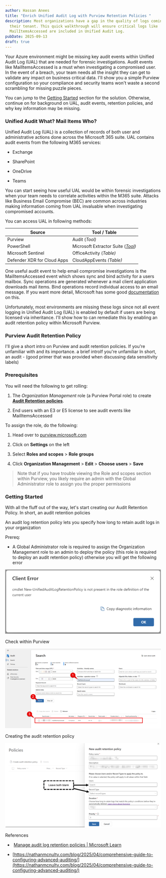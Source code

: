 ```yaml
---
author: Hassan Anees
title: "Enrich Unified Audit Log with Purview Retention Policies "
description: Most organizations have a gap in the quality of logs coming into
  their tenant. This quick walkthrough will ensure critical logs like
  MailItemsAccessed are included in Unified Audit Log.
pubDate: 2025-09-13
draft: true
---
```

Your Azure environment might be missing key audit events within Unified Audit Log (UAL) that are needed for forensic investigations. Audit events like MailItemsAccessed is a must when investigating a compromised user. In the event of a breach, your team needs all the insight they can get to validate any impact on business critical data. I'll show you a simple Purview configuration so your compliance and security teams won't waste a second scrambling for missing puzzle pieces.

You can jump to the [Getting Started](#getting-started) section for the solution. Otherwise, continue on for background on UAL, audit events, retention policies, and why key information may be missing.

### Unified Audit What? Mail Items Who?

Unified Audit Log (UAL) is a collection of records of both user and administrative actions done across the Microsoft 365 suite. UAL contains audit events from the following M365 services:

*   Exchange
    
*   SharePoint
    
*   OneDrive
    
*   Teams
    

You can start seeing how useful UAL would be within forensic investigations when your team needs to correlate activities within the M365 suite. Attacks like Business Email Compromise (BEC) are common across industries making information coming from UAL invaluable when investigating compromised accounts.

You can access UAL in following methods:

| Source | Tool / Table |
| --- | --- |
| Purview | Audit (_Tool)_ |
| PowerShell | Microsoft Extractor Suite ([_Tool_](https://github.com/invictus-ir/Microsoft-Extractor-Suite)_)_ |
| Microsoft Sentinel | OfficeActivity (_Table)_ |
| Defender XDR for Cloud Apps | CloudAppEvents _(Table)_ |

One useful audit event to help email compromise investigations is the MailItemsAccessed event which shows sync and bind activity for a users mailbox. Sync operations are generated whenever a mail client application downloads mail items. Bind operations record individual access to an email message. If you want more detail, Microsoft has some good [documentation](https://learn.microsoft.com/en-us/purview/audit-log-investigate-accounts) on this.

Unfortunately, most environments are missing these logs since not all event logging in Unified Audit Log (UAL) is enabled by default if users are being licensed via inheritance. I'll show how to can remediate this by enabling an audit retention policy within Microsoft Purview.

### Purview Audit Retention Policy

I'll give a short intro on Purview and audit retention policies. If you're unfamiliar with and its importance. a brief introIf you're unfamiliar In short, an audit - (good primer that was provided when discussing data sensitivity labels)

### Prerequisites

You will need the following to get rolling:

1.  The _Organization Management_ role (a Purview Portal role) to create [**Audit Retention policies**](https://learn.microsoft.com/en-us/purview/audit-log-retention-policies).
    
2.  End users with an E3 or E5 license to see audit events like MailItemsAccessed
    

To assign the role, do the following:

1.  Head over to [purview.microsoft.com](http://purview.microsoft.com)
    
2.  Click on **Settings** on the left
    
3.  Select **Roles and scopes** > **Role groups**
    
4.  Click **Organization Management** > **Edit** > **Choose users** > **Save**
    

> Note that if you have trouble viewing the Role and scopes section within Purview, you likely require an admin with the Global Administrator role to assign you the proper permissions

### Getting Started

With all the fluff out of the way, let's start creating our Audit Retention Policy. In short, an audit retention policies

An audit log retention policy lets you specify how long to retain audit logs in your organization

Prereq:

*   A Global Administrator role is required to assign the Organization Management role to an admin to deploy the policy (this role is required to deploy an audit retention policy) otherwise you will get the following error
    

![](../../assets/technology/purview-retention-ual/error-creating-policy.png)

Check within Purview

![](../../assets/technology/purview-retention-ual/mailitemsaccessed-purview-audit-tool.png)

Creating the audit retention policy

![](../../assets/technology/purview-retention-ual/audit-retention-policy.png)

References

*    [Manage audit log retention policies | Microsoft Learn](https://learn.microsoft.com/en-us/purview/audit-log-retention-policies) 
    
*   [https://nathanmcnulty.com/blog/2025/04/comprehensive-guide-to-configuring-advanced-auditing/](https://nathanmcnulty.com/blog/2025/04/comprehensive-guide-to-configuring-advanced-auditing/)